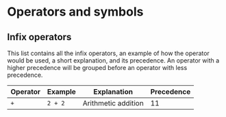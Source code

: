 # Operators and symbols

## Infix operators

This list contains all the infix operators, an example of how the operator would be used, a short explanation, and its precedence. An operator with a higher precedence will be grouped before an operator with less precedence.

| Operator | Example | Explanation         | Precedence |
| -------- | ------- | ------------------- | ---------- |
| `+`      | `2 + 2` | Arithmetic addition | 11         |
